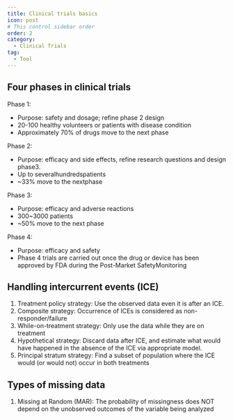 ```yaml
---
title: Clinical trials basics
icon: post
# This control sidebar order
order: 2
category:
  - Clinical Trials 
tag:
  - Tool
---
```


## Four phases in clinical trials

Phase 1:
- Purpose: safety and dosage; refine phase 2 design
- 20-100 healthy volunteers or patients with disease condition
- Approximately 70% of drugs move to the next phase
  
Phase 2:
- Purpose: efficacy and side effects, refine research questions and design phase3.
- Up to severalhundredspatients
- ~33% move to the nextphase

Phase 3:
- Purpose: efficacy and adverse reactions
- 300~3000 patients
- ~50% move to the next phase

Phase 4:
- Purpose: efficacy and safety
- Phase 4 trials are carried out once the drug or device has been approved by FDA during the Post-Market SafetyMonitoring

## Handling intercurrent events (ICE)

1. Treatment policy strategy: Use the observed data even it is after an ICE.
2. Composite strategy: Occurrence of ICEs is considered as non-responder/failure
3. While-on-treatment strategy: Only use the data while they are on treatment
4. Hypothetical strategy: Discard data after ICE, and estimate what would have happened in the absence of the ICE via appropriate model.
5. Principal stratum strategy: Find a subset of population where the ICE would (or would not) occur in both treatments  

## Types of missing data
1. Missing at Random (MAR): The probability of missingness does NOT depend on the unobserved outcomes of the variable being analyzed